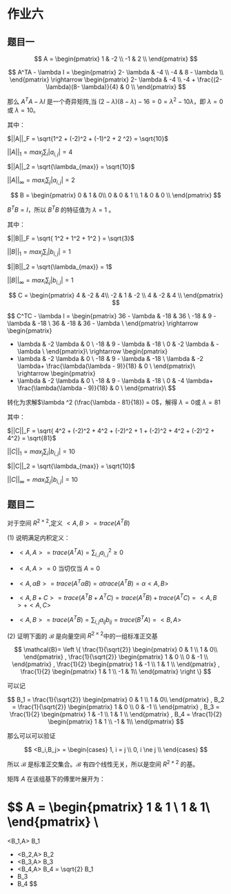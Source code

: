 # 作业六

## 题目一

$$
A = 
\begin{pmatrix}
1 & -2 \\
-1 & 2 \\
\end{pmatrix}
$$

$$
A^TA - \lambda I = 
\begin{pmatrix}
2- \lambda & -4 \\
-4 & 8 - \lambda \\
\end{pmatrix}
\rightarrow
\begin{pmatrix}
2- \lambda & -4 \\
-4 + \frac{(2-\lambda)(8- \lambda)}{4} & 0 \\
\end{pmatrix}
$$

那么 $A^TA - \lambda I$ 是一个奇异矩阵,当 $(2-\lambda)(8-\lambda) - 16 = 0 = \lambda ^2  - 10 \lambda$，即 $\lambda = 0$ 或 $\lambda = 10$。

其中：

$||A||_F = \sqrt{1^2 + (-2)^2 + (-1)^2 + 2 ^2} = \sqrt{10}$

$||A||_1 = max_j \sum_i {|a_{i,j}|} = 4$

$||A||_2 = \sqrt{\lambda_{max}} = \sqrt{10}$

$||A||_{\infty} = max_i \sum_j {|a_{i,j}|} = 2$

$$
B = 
\begin{pmatrix}
0 & 1 & 0\\
0 & 0 & 1 \\
1 & 0 & 0 \\
\end{pmatrix}
$$

$B^TB = I$，所以 $B^T B$ 的特征值为 $\lambda = 1$ 。

其中：

$||B||_F = \sqrt{ 1^2 + 1^2 + 1^2 } = \sqrt{3}$

$||B||_1 = max_j \sum_i {|b_{i,j}|} = 1$

$||B||_2 = \sqrt{\lambda_{max}} = 1$

$||B||_{\infty} = max_i \sum_j {|b_{i,j}|} = 1$

$$
C = 
\begin{pmatrix}
4 & -2 & 4\\
-2 & 1 & -2 \\
4 & -2 & 4 \\
\end{pmatrix}
$$

$$
C^TC - \lambda I =
\begin{pmatrix}
36 - \lambda & -18 & 36 \\
-18 & 9 - \lambda & -18 \\
36 & -18 & 36 - \lambda \\
\end{pmatrix}
\rightarrow 
\begin{pmatrix}
 - \lambda & -2 \lambda & 0 \\
-18 & 9 - \lambda & -18 \\
0 & -2 \lambda & - \lambda \\
\end{pmatrix}\\
\rightarrow 
\begin{pmatrix}
 - \lambda & -2 \lambda & 0 \\
-18 & 9 - \lambda & -18 \\
\lambda & -2 \lambda+ \frac{\lambda(\lambda - 9)}{18} & 0 \\
\end{pmatrix}\\
\rightarrow 
\begin{pmatrix}
 - \lambda & -2 \lambda & 0 \\
-18 & 9 - \lambda & -18 \\
0 & -4 \lambda+ \frac{\lambda(\lambda - 9)}{18} & 0 \\
\end{pmatrix}\\
$$

转化为求解$\lambda ^2 (\frac{\lambda - 81}{18}) = 0$，解得 $\lambda = 0$或 $\lambda = 81$

其中：

$||C||_F = \sqrt{ 4^2 + (-2)^2 + 4^2 + (-2)^2 + 1 + (-2)^2 + 4^2 + (-2)^2 + 4^2} = \sqrt{81}$

$||C||_1 = max_j \sum_i {|b_{i,j}|} = 10$

$||C||_2 = \sqrt{\lambda_{max}} = \sqrt{10}$

$||C||_{\infty} = max_i \sum_j {|b_{i,j}|} = 10$

## 题目二

对于空间 $R^{2\times 2}$,定义 $<A,B> = trace(A^T B)$

(1) 说明满足内积定义：

  - $<A,A> = trace(A^T A) = \sum_{i,j} a_{i,j}^2 \ge 0$ 

  - $<A,A> = 0$ 当切仅当 $A = 0$

  - $<A,\alpha B> = trace(A^T \alpha B) = \alpha trace(A^T B) = \alpha <A,B>$

  - $<A, B + C> = trace(A^TB+ A^TC) = trace(A^TB) + trace(A^TC) = <A,B> + <A,C>$

  - $<A,B> = trace(A^T B) = \sum_{i,j} a_{ij} b_{ij} = trace(B^TA) = <B,A>$

(2) 证明下面的 $\mathcal{B}$ 是向量空间 $R^{2 \times 2}$中的一组标准正交基

$$
\mathcal{B}=
\left \{
\frac{1}{\sqrt{2}} 
\begin{pmatrix}
0 & 1 \\
1 & 0\\
\end{pmatrix}
,
\frac{1}{\sqrt{2}} 
\begin{pmatrix}
1 & 0 \\
0 & -1 \\
\end{pmatrix}
,
\frac{1}{2} 
\begin{pmatrix}
1 & -1 \\
1 & 1 \\
\end{pmatrix}
,
\frac{1}{2} 
\begin{pmatrix}
1 & 1 \\
-1 & 1\\
\end{pmatrix}
\right \}
$$

可以记 

$$
B_1 =
\frac{1}{\sqrt{2}} 
\begin{pmatrix}
0 & 1 \\
1 & 0\\
\end{pmatrix}
,
B_2 = \frac{1}{\sqrt{2}} 
\begin{pmatrix}
1 & 0 \\
0 & -1 \\
\end{pmatrix}
,
B_3 =
\frac{1}{2} 
\begin{pmatrix}
1 & -1 \\
1 & 1 \\
\end{pmatrix}
,
B_4 =
\frac{1}{2} 
\begin{pmatrix}
1 & 1 \\
-1 & 1\\
\end{pmatrix}
$$

那么可以可以验证

$$
<B_i,B_j> = 
\begin{cases}
1, i = j \\
0, i \ne j \\
\end{cases}
$$

所以 $\mathcal{B}$ 是标准正交集合。$\mathcal{B}$ 有四个线性无关，所以是空间 $R^{2\times 2}$ 的基。

矩阵 $A$ 在该组基下的傅里叶展开为：

$$
A =
\begin{pmatrix}
1 & 1 \\
1 & 1\\
\end{pmatrix} \\
= 
<B_1,A> B_1
+ <B_2,A> B_2
+ <B_3,A> B_3
+ <B_4,A> B_4
= \sqrt{2} B_1
+ B_3
+ B_4
$$

